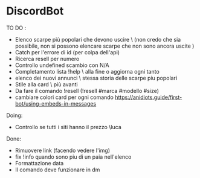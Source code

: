 # DiscordBot

TO DO : 
- Elenco scarpe più popolari che devono uscire \\  (non credo che sia possibile, non si possono elencare scarpe che non sono ancora uscite )
- Catch per l'errore di id (per colpa dell'api)
- Ricerca resell per numero
- Controllo undefined scambio con N/A
- Completamento lista !help \\ alla fine o aggiorna ogni tanto
- elenco dei nuovi annunci \\ stessa storia delle scarpe piu popolari
- Stile alla card \\ più avanti
- Da fare il comando !resell (!resell #marca #modello #size)
- cambiare colori card per ogni comando
https://anidiots.guide/first-bot/using-embeds-in-messages

Doing:
- Controllo se tutti i siti hanno il prezzo \\luca

Done:
- Rimuovere link (facendo vedere l'img)
- fix !info quando sono piu di un paia nell'elenco
- Formattazione data
- Il comando deve funzionare in dm
